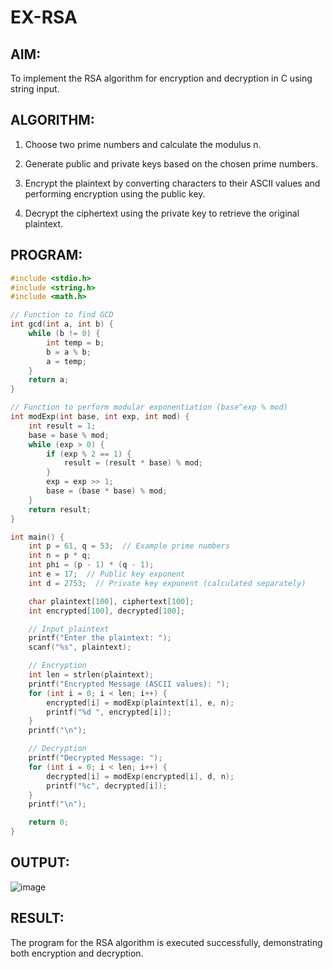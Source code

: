 # EX-RSA
## AIM:
To implement the RSA algorithm for encryption and decryption in C using string input.

## ALGORITHM:
1. Choose two prime numbers and calculate the modulus n.

2. Generate public and private keys based on the chosen prime numbers.

3. Encrypt the plaintext by converting characters to their ASCII values and performing encryption using the public key.

4. Decrypt the ciphertext using the private key to retrieve the original plaintext.

## PROGRAM:
```C
#include <stdio.h>
#include <string.h>
#include <math.h>

// Function to find GCD
int gcd(int a, int b) {
    while (b != 0) {
        int temp = b;
        b = a % b;
        a = temp;
    }
    return a;
}

// Function to perform modular exponentiation (base^exp % mod)
int modExp(int base, int exp, int mod) {
    int result = 1;
    base = base % mod;
    while (exp > 0) {
        if (exp % 2 == 1) {
            result = (result * base) % mod;
        }
        exp = exp >> 1;
        base = (base * base) % mod;
    }
    return result;
}

int main() {
    int p = 61, q = 53;  // Example prime numbers
    int n = p * q;
    int phi = (p - 1) * (q - 1);
    int e = 17;  // Public key exponent
    int d = 2753;  // Private key exponent (calculated separately)

    char plaintext[100], ciphertext[100];
    int encrypted[100], decrypted[100];

    // Input plaintext
    printf("Enter the plaintext: ");
    scanf("%s", plaintext);

    // Encryption
    int len = strlen(plaintext);
    printf("Encrypted Message (ASCII values): ");
    for (int i = 0; i < len; i++) {
        encrypted[i] = modExp(plaintext[i], e, n);
        printf("%d ", encrypted[i]);
    }
    printf("\n");

    // Decryption
    printf("Decrypted Message: ");
    for (int i = 0; i < len; i++) {
        decrypted[i] = modExp(encrypted[i], d, n);
        printf("%c", decrypted[i]);
    }
    printf("\n");

    return 0;
}
```
## OUTPUT:
![image](https://github.com/user-attachments/assets/22dc2a0a-7922-46fc-bed1-6cbda7e52a15)

## RESULT:
The program for the RSA algorithm is executed successfully, demonstrating both encryption and decryption.
